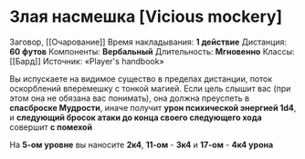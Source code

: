 # Злая насмешка [Vicious mockery]
Заговор, [[Очарование]]
Время накладывания: **1 действие**
Дистанция: **60 футов**
Компоненты: **Вербальный**
Длительность: **Мгновенно**
Классы: [[Бард]]
Источник: «Player's handbook»

Вы испускаете на видимое существо в пределах дистанции, поток оскорблений вперемешку с тонкой магией. Если цель слышит вас (при этом она не обязана вас понимать), она должна преуспеть в **спасброске Мудрости**, иначе получит **урон психической энергией 1d4**, и **следующий бросок атаки до конца своего следующего хода** совершит **с помехой**
  
На **5-ом уровне** вы наносите **2к4**, **11-ом** - **3к4** и **17-ом** - **4к4 урона**